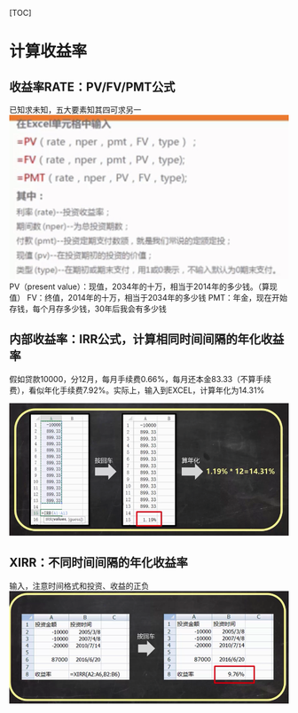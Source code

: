 [TOC]

# 计算收益率
## 收益率RATE：PV/FV/PMT公式
已知求未知，五大要素知其四可求另一
![](media/15025523969760.jpg)
PV（present value）：现值，2034年的十万，相当于2014年的多少钱。（算现值）
FV：终值，2014年的十万，相当于2034年的多少钱
PMT：年金，现在开始存钱，每个月存多少钱，30年后我会有多少钱

## 内部收益率：IRR公式，计算相同时间间隔的年化收益率
假如贷款10000，分12月，每月手续费0.66%，每月还本金83.33（不算手续费），看似年化手续费7.92%。实际上，输入到EXCEL，计算年化为14.31%

![](media/4.png) 

## XIRR：不同时间间隔的年化收益率
输入，注意时间格式和投资、收益的正负
![](media/5.png) 





                      